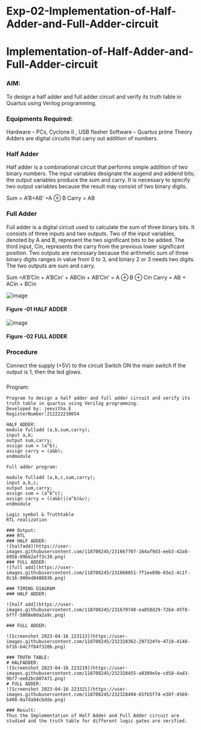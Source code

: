 # Exp-02-Implementation-of-Half-Adder-and-Full-Adder-circuit

# Implementation-of-Half-Adder-and-Full-Adder-circuit
### AIM:
To design a half adder and full adder circuit and verify its truth table in Quartus using Verilog programming.

### Equipments Required:
Hardware – PCs, Cyclone II , USB flasher
Software – Quartus prime
Theory
Adders are digital circuits that carry out addition of numbers.

### Half Adder
Half adder is a combinational circuit that performs simple addition of two binary numbers. The input variables designate the augend and addend bits; the output variables produce the sum and carry. It is necessary to specify two output variables because the result may consist of two binary digits.

Sum = A’B+AB’ =A ⊕ B Carry = AB

### Full Adder
Full adder is a digital circuit used to calculate the sum of three binary bits. It consists of three inputs and two outputs. Two of the input variables, denoted by A and B, represent the two significant bits to be added. The third input, Cin, represents the carry from the previous lower significant position. Two outputs are necessary because the arithmetic sum of three binary digits ranges in value from 0 to 3, and binary 2 or 3 needs two digits. The two outputs are sum and carry.

Sum =A’B’Cin + A’BCin’ + ABCin + AB’Cin’ = A ⊕ B ⊕ Cin Carry = AB + ACin + BCin

 ![image](https://user-images.githubusercontent.com/36288975/163552156-a13e5a56-c638-4110-97d9-8896907c8d25.png)

#### Figure -01 HALF ADDER 


![image](https://user-images.githubusercontent.com/36288975/163552057-b3547877-6d07-45b4-b7e0-bcfebfad9e1d.png)

#### Figure -02 FULL ADDER 

### Procedure

Connect the supply (+5V) to the circuit
Switch ON the main switch
If the output is 1, then the led glows.
### 
Program:
```
Program to design a half adder and full adder circuit and verify its truth table in quartus using Verilog programming.
Developed by: jeevitha.E
RegisterNumber:212222230054 

HALF ADDER:
module fulladd (a,b,sum,carry);
input a,b;
output sum,carry;
assign sum = (a^b);
assign carry = (a&b);
endmodule

Full adder program:

module fulladd (a,b,c,sum,carry);
input a,b,c;
output sum,carry;
assign sum = (a^b^c);
assign carry = ((a&b)|(a^b)&c);
endmodule

Logic symbol & Truthtable
RTL realization

### Output:
### RTL
### HALF ADDER:
![halfadd](https://user-images.githubusercontent.com/118708245/231667707-164af9d3-eeb3-42a8-8958-89bb2aff3c39.png)
### FULL ADDER:
![full add](https://user-images.githubusercontent.com/118708245/231668051-7f1ee89b-03e2-4c1f-8c16-900ed0488836.png)

### TIMING DIAGRAM
### HALF ADDER:

![half add](https://user-images.githubusercontent.com/118708245/231670748-ea858d29-72b4-45f8-bfff-5808e0da2a9c.png)

### FULL ADDER:

![Screenshot 2023-04-16 223113](https://user-images.githubusercontent.com/118708245/232328362-297324fe-4718-4148-bf1b-b4c7f84f328b.png)

### TRUTH TABLE:
# HALFADDER:
![Screenshot 2023-04-16 223219](https://user-images.githubusercontent.com/118708245/232328455-a8309e5e-cd58-4ad3-9b77-ee82bc807471.png)
# FULL ADDER:
![Screenshot 2023-04-16 223321](https://user-images.githubusercontent.com/118708245/232328494-65fb5f74-e38f-4569-b400-8a7da94cbdde.png)
 
### Result:
Thus the Implementation of Half Adder and Full Adder circuit are studied and the truth table for different logic gates are verified.

